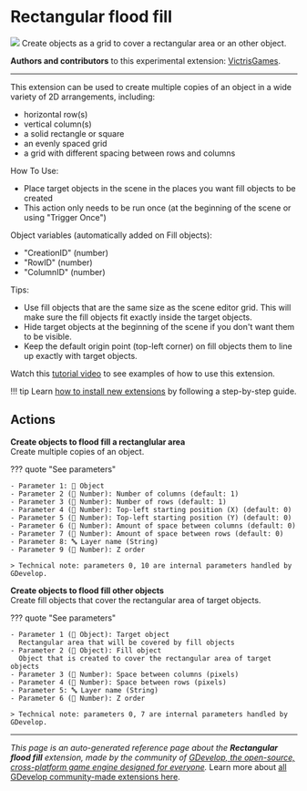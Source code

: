 # Rectangular flood fill

<img src="https://resources.gdevelop-app.com/assets/Icons/Glyphster Pack/Master/SVG/Graphic Design/Graphic Design_grid.svg" class="extension-icon"></img>
Create objects as a grid to cover a rectangular area or an other object.

**Authors and contributors** to this experimental extension: [VictrisGames](https://gd.games/VictrisGames).

---

This extension can be used to create multiple copies of an object in a wide variety of 2D arrangements, including:

- horizontal row(s)
- vertical column(s)
- a solid rectangle or square
- an evenly spaced grid
- a grid with different spacing between rows and columns

How To Use:

- Place target objects in the scene in the places you want fill objects to be created
- This action only needs to be run once (at the beginning of the scene or using "Trigger Once")

Object variables (automatically added on Fill objects): 

- "CreationID" (number)
- "RowID" (number)
- "ColumnID" (number)

Tips:

- Use fill objects that are the same size as the scene editor grid.  This will make sure the fill objects fit exactly inside the target objects.
- Hide target objects at the beginning of the scene if you don't want them to be visible.
- Keep the default origin point (top-left corner) on fill objects them to line up exactly with target objects.

Watch this [tutorial video](https://youtu.be/rlGSlNSRR9w) to see examples of how to use this extension.

!!! tip
    Learn [how to install new extensions](/gdevelop5/extensions/search) by following a step-by-step guide.

## Actions

**Create objects to flood fill a rectanglular area**  
Create multiple copies of an object.

??? quote "See parameters"

    - Parameter 1: 👾 Object
    - Parameter 2 (🔢 Number): Number of columns (default: 1)
    - Parameter 3 (🔢 Number): Number of rows (default: 1)
    - Parameter 4 (🔢 Number): Top-left starting position (X) (default: 0)
    - Parameter 5 (🔢 Number): Top-left starting position (Y) (default: 0)
    - Parameter 6 (🔢 Number): Amount of space between columns (default: 0)
    - Parameter 7 (🔢 Number): Amount of space between rows (default: 0)
    - Parameter 8: 🔤 Layer name (String)
    - Parameter 9 (🔢 Number): Z order

    > Technical note: parameters 0, 10 are internal parameters handled by GDevelop.

**Create objects to flood fill other objects**  
Create fill objects that cover the rectangular area of target objects.

??? quote "See parameters"

    - Parameter 1 (👾 Object): Target object
      Rectangular area that will be covered by fill objects
    - Parameter 2 (👾 Object): Fill object
      Object that is created to cover the rectangular area of target objects
    - Parameter 3 (🔢 Number): Space between columns (pixels)
    - Parameter 4 (🔢 Number): Space between rows (pixels)
    - Parameter 5: 🔤 Layer name (String)
    - Parameter 6 (🔢 Number): Z order

    > Technical note: parameters 0, 7 are internal parameters handled by GDevelop.




---

*This page is an auto-generated reference page about the **Rectangular flood fill** extension, made by the community of [GDevelop, the open-source, cross-platform game engine designed for everyone](https://gdevelop.io/).* Learn more about [all GDevelop community-made extensions here](/gdevelop5/extensions).